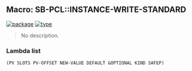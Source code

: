 ## Macro: SB-PCL::INSTANCE-WRITE-STANDARD
[![package](https://img.shields.io/badge/Package-SB--PCL-5f9ea0.svg?style=social&colorA=999999)](../) [![type](https://img.shields.io/badge/Type-Macro-5f9ea0.svg?style=social&colorA=999999)](../#macro) 

> No description.

### Lambda list
```
(PV SLOTS PV-OFFSET NEW-VALUE DEFAULT &OPTIONAL KIND SAFEP)
```
